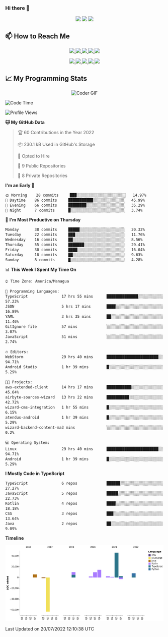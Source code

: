 ### Hi there 👋

<!--
**DevKenny/DevKenny** is a ✨ _special_ ✨ repository because its `README.md` (this file) appears on your GitHub profile.

Here are some ideas to get you started:

- 🔭 I’m currently working on ...
- 🌱 I’m currently learning ...
- 👯 I’m looking to collaborate on ...
- 🤔 I’m looking for help with ...
- 💬 Ask me about ...
- 📫 How to reach me: ...
- 😄 Pronouns: ...
- ⚡ Fun fact: ...
-->

<p align = "center">
  <img src="https://github-readme-stats.vercel.app/api?username=DevKenny&count_private=true&show_icons=true&theme=graywhite&line_height=30&hide_border=true">
  <img src="https://github-readme-stats.vercel.app/api/top-langs/?username=DevKenny&hide=html,css&theme=graywhite&hide_border=true">
  <img src="https://github-profile-summary-cards.vercel.app/api/cards/profile-details?username=DevKenny&theme=vue">
</p>

## 📫 How to Reach Me

<p align="center">
 <a href="https://devkenny.github.io">
  <img src="https://img.shields.io/badge/DevKenny-%23206A5D.svg?&style=for-the-badge&logo=jquery&logoColor=white" />
 </a>

 <a href="https://www.linkedin.com/in/hreal92">
  <img src="https://img.shields.io/badge/connect-%230077B5.svg?&style=for-the-badge&logo=linkedin&logoColor=white" />
 </a>

 <a href="https://join.skype.com/invite/IQ6gVADlpBSM">
  <img src="https://img.shields.io/badge/chat-%2300AFF0.svg?&style=for-the-badge&logo=skype&logoColor=white" />
 </a>

 <a href="mailto:realherrold@gmail.com">
  <img src="https://img.shields.io/badge/email-%23C14438.svg?&style=for-the-badge&logo=Gmail&logoColor=white" />
 </a>

 <a href="https://wa.me/50589517503">
  <img src="https://img.shields.io/badge/Whatsapp-%2300BFA5.svg?&style=for-the-badge&logo=Whatsapp&logoColor=white" />
 </a>
</p>

<p align="center">
  <a href="#">
    <img src="https://badges.pufler.dev/visits/DevKenny/DevKenny?style=flat-square&color=green&logo=github">
  </a>
  <a href="#">
    <img src="https://badges.pufler.dev/years/DevKenny?style=flat-square&color=green&logo=github">
  </a>
  <a href="#">
    <img src="https://badges.pufler.dev/repos/DevKenny?style=flat-square&color=green&logo=github">
  </a>
  <a href="#">
    <img src="https://badges.pufler.dev/gists/DevKenny?style=flat-square&color=green&logo=github">
  </a>
  <a href="#">
    <img src="https://badges.pufler.dev/commits/monthly/DevKenny?style=flat-square&color=green&logo=github">
  </a>
</p>

## 📈 My Programming Stats

<p align="center">
 <img src="https://www.mygo.ge/uploads/blog/1584023795.jpg" alt="Coder GIF" style="max-width:500px">
</p>

<!--START_SECTION:waka-->
![Code Time](http://img.shields.io/badge/Code%20Time-0%20secs-blue)

![Profile Views](http://img.shields.io/badge/Profile%20Views-0-blue)

**🐱 My GitHub Data** 

> 🏆 60 Contributions in the Year 2022
 > 
> 📦 230.1 kB Used in GitHub's Storage 
 > 
> 💼 Opted to Hire
 > 
> 📜 9 Public Repositories 
 > 
> 🔑 8 Private Repositories  
 > 
**I'm an Early 🐤** 

```text
🌞 Morning    28 commits     ███░░░░░░░░░░░░░░░░░░░░░░   14.97% 
🌆 Daytime    86 commits     ███████████░░░░░░░░░░░░░░   45.99% 
🌃 Evening    66 commits     ████████░░░░░░░░░░░░░░░░░   35.29% 
🌙 Night      7 commits      █░░░░░░░░░░░░░░░░░░░░░░░░   3.74%

```
📅 **I'm Most Productive on Thursday** 

```text
Monday       38 commits     █████░░░░░░░░░░░░░░░░░░░░   20.32% 
Tuesday      22 commits     ███░░░░░░░░░░░░░░░░░░░░░░   11.76% 
Wednesday    16 commits     ██░░░░░░░░░░░░░░░░░░░░░░░   8.56% 
Thursday     55 commits     ███████░░░░░░░░░░░░░░░░░░   29.41% 
Friday       30 commits     ████░░░░░░░░░░░░░░░░░░░░░   16.04% 
Saturday     18 commits     ██░░░░░░░░░░░░░░░░░░░░░░░   9.63% 
Sunday       8 commits      █░░░░░░░░░░░░░░░░░░░░░░░░   4.28%

```


📊 **This Week I Spent My Time On** 

```text
⌚︎ Time Zone: America/Managua

💬 Programming Languages: 
TypeScript               17 hrs 55 mins      ██████████████░░░░░░░░░░░   57.23% 
JSON                     5 hrs 17 mins       ████░░░░░░░░░░░░░░░░░░░░░   16.89% 
YAML                     3 hrs 35 mins       ██░░░░░░░░░░░░░░░░░░░░░░░   11.46% 
GitIgnore file           57 mins             ░░░░░░░░░░░░░░░░░░░░░░░░░   3.07% 
JavaScript               51 mins             ░░░░░░░░░░░░░░░░░░░░░░░░░   2.74%

🔥 Editors: 
WebStorm                 29 hrs 40 mins      ███████████████████████░░   94.71% 
Android Studio           1 hr 39 mins        █░░░░░░░░░░░░░░░░░░░░░░░░   5.29%

🐱‍💻 Projects: 
aws-extended-client      14 hrs 17 mins      ███████████░░░░░░░░░░░░░░   45.64% 
airbyte-sources-wizard   13 hrs 22 mins      ██████████░░░░░░░░░░░░░░░   42.72% 
wizard-cms-integration   1 hr 55 mins        █░░░░░░░░░░░░░░░░░░░░░░░░   6.15% 
atendus-android          1 hr 39 mins        █░░░░░░░░░░░░░░░░░░░░░░░░   5.29% 
wizard-backend-content-ma3 mins              ░░░░░░░░░░░░░░░░░░░░░░░░░   0.2%

💻 Operating System: 
Linux                    29 hrs 40 mins      ███████████████████████░░   94.71% 
Android                  1 hr 39 mins        █░░░░░░░░░░░░░░░░░░░░░░░░   5.29%

```

**I Mostly Code in TypeScript** 

```text
TypeScript               6 repos             ██████░░░░░░░░░░░░░░░░░░░   27.27% 
JavaScript               5 repos             █████░░░░░░░░░░░░░░░░░░░░   22.73% 
Kotlin                   4 repos             ████░░░░░░░░░░░░░░░░░░░░░   18.18% 
CSS                      3 repos             ███░░░░░░░░░░░░░░░░░░░░░░   13.64% 
Java                     2 repos             ██░░░░░░░░░░░░░░░░░░░░░░░   9.09%

```


**Timeline**

![Chart not found](https://raw.githubusercontent.com/DevKenny/DevKenny/main/charts/bar_graph.png) 


 Last Updated on 20/07/2022 12:10:38 UTC
<!--END_SECTION:waka-->
